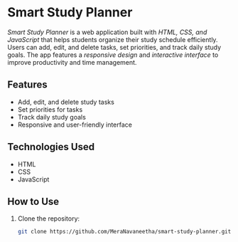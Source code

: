 # Smart Study Planner

*Smart Study Planner* is a web application built with *HTML, CSS, and JavaScript* that helps students organize their study schedule efficiently. Users can add, edit, and delete tasks, set priorities, and track daily study goals. The app features a *responsive design* and *interactive interface* to improve productivity and time management.

## Features
- Add, edit, and delete study tasks
- Set priorities for tasks
- Track daily study goals
- Responsive and user-friendly interface

## Technologies Used
- HTML
- CSS
- JavaScript

## How to Use
1. Clone the repository:
   ```bash
   git clone https://github.com/MeraNavaneetha/smart-study-planner.git
